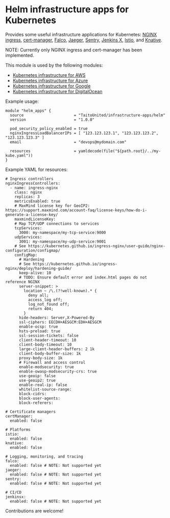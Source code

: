 # Helm infrastructure apps for Kubernetes

Provides some useful infrastructure applications for Kubernetes: [NGINX ingress](https://kubernetes.github.io/ingress-nginx/), [cert-manager](https://cert-manager.io/), [Falco](https://falco.org/), [Jaeger](https://www.jaegertracing.io/), [Sentry](https://sentry.io), [Jenkins X](https://jenkins-x.io/), [Istio](https://istio.io/), and [Knative](https://knative.dev/).

NOTE: Currently only NGINX ingress and cert-manager has been implemented.

This module is used by the following modules:

- [Kubernetes infrastructure for AWS](https://registry.terraform.io/modules/TaitoUnited/kubernetes-infrastructure/aws)
- [Kubernetes infrastructure for Azure](https://registry.terraform.io/modules/TaitoUnited/kubernetes-infrastructure/azurerm)
- [Kubernetes infrastructure for Google](https://registry.terraform.io/modules/TaitoUnited/kubernetes-infrastructure/google)
- [Kubernetes infrastructure for DigitalOcean](https://registry.terraform.io/modules/TaitoUnited/kubernetes-infrastructure/digitalocean)

Example usage:

```
module "helm_apps" {
  source                      = "TaitoUnited/infrastructure-apps/helm"
  version                     = "1.0.0"

  pod_security_policy_enabled = true
  nginxIngressLoadBalancerIPs = [ "123.123.123.1", "123.123.123.2", "123.123.123.3" ]
  email                       = "devops@mydomain.com"

  resources                   = yamldecode(file("${path.root}/../my-kube.yaml"))
}
```

Example YAML for resources:

```
# Ingress controllers
nginxIngressControllers:
  - name: ingress-nginx
    class: nginx
    replicas: 3
    metricsEnabled: true
    # MaxMind license key for GeoIP2: https://support.maxmind.com/account-faq/license-keys/how-do-i-generate-a-license-key/
    maxmindLicenseKey:
    # Map TCP/UDP connections to services
    tcpServices:
      3000: my-namespace/my-tcp-service:9000
    udpServices:
      3001: my-namespace/my-udp-service:9001
    # See https://kubernetes.github.io/ingress-nginx/user-guide/nginx-configuration/configmap/
    configMap:
      # Hardening
      # See https://kubernetes.github.io/ingress-nginx/deploy/hardening-guide/
      keep-alive: 10
      # TODO: Ensure default error and index.html pages do not reference NGINX
      server-snippet: >
        location ~ /\.(?!well-known).* {
          deny all;
          access_log off;
          log_not_found off;
          return 404;
        }
      hide-headers: Server,X-Powered-By
      ssl-ciphers: EECDH+AESGCM:EDH+AESGCM
      enable-ocsp: true
      hsts-preload: true
      ssl-session-tickets: false
      client-header-timeout: 10
      client-body-timeout: 10
      large-client-header-buffers: 2 1k
      client-body-buffer-size: 1k
      proxy-body-size: 1k
      # Firewall and access control
      enable-modsecurity: true
      enable-owasp-modsecurity-crs: true
      use-geoip: false
      use-geoip2: true
      enable-real-ip: false
      whitelist-source-range:
      block-cidrs:
      block-user-agents:
      block-referers:

# Certificate managers
certManager:
  enabled: false

# Platforms
istio:
  enabled: false
knative:
  enabled: false

# Logging, monitoring, and tracing
falco:
  enabled: false # NOTE: Not supported yet
jaeger:
  enabled: false # NOTE: Not supported yet
sentry:
  enabled: false # NOTE: Not supported yet

# CI/CD
jenkinsx:
  enabled: false # NOTE: Not supported yet
```

Contributions are welcome!
